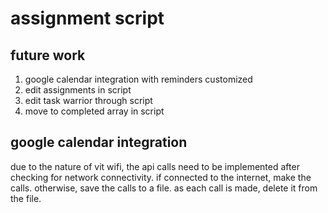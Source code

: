 # assignment script

## future work

1. google calendar integration with reminders customized
2. edit assignments in script
3. edit task warrior through script
4. move to completed array in script

## google calendar integration

due to the nature of vit wifi, the api calls need to be implemented after
checking for network connectivity. if connected to the internet, make the
calls. otherwise, save the calls to a file. as each call is made, delete it
from the file.
